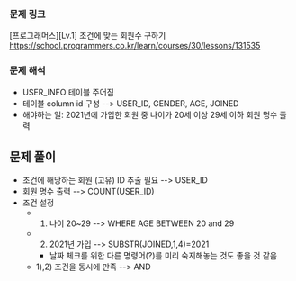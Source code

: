 ### 문제 링크 
[프로그래머스][Lv.1] 조건에 맞는 회원수 구하기
https://school.programmers.co.kr/learn/courses/30/lessons/131535

### 문제 해석
- USER_INFO 테이블 주어짐
- 테이블 column id 구성 --> USER_ID, GENDER, AGE, JOINED
- 해야하는 일: 2021년에 가입한 회원 중 나이가 20세 이상 29세 이하 회원 명수 출력

## 문제 풀이
- 조건에 해당하는 회원 (고유) ID 추출 필요 --> USER_ID
- 회원 명수 출력 --> COUNT(USER_ID)
- 조건 설정
	- 1) 나이 20~29 --> WHERE AGE BETWEEN 20 and 29
	- 2) 2021년 가입 --> SUBSTR(JOINED,1,4)=2021
		- 날짜 체크를 위한 다른 명령어(?)를 미리 숙지해놓는 것도 좋을 것 같음
	- 1),2) 조건을 동시에 만족 --> AND